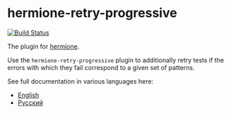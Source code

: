 # hermione-retry-progressive

[![Build Status](https://travis-ci.org/gemini-testing/hermione-retry-progressive.svg?branch=master)](https://travis-ci.org/gemini-testing/hermione-retry-progressive)

The plugin for [hermione](https://github.com/gemini-testing/hermione).

Use the `hermione-retry-progressive` plugin to additionally retry tests if the errors with which they fail correspond to a given set of patterns.

See full documentation in various languages here:
* [English](./docs/en/hermione-retry-progressive.md)
* [Русский](./docs/ru/hermione-retry-progressive.md)
